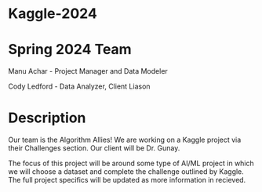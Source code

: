 # Kaggle-2024

# Spring 2024 Team
Manu Achar - Project Manager and Data Modeler

Cody Ledford - Data Analyzer, Client Liason


# Description
Our team is the Algorithm Allies! We are working on a Kaggle project via their Challenges section. Our client will be Dr. Gunay.

The focus of this project will be around some type of AI/ML project in which we will choose a dataset and complete the challenge outlined by Kaggle. The full project specifics will be updated as more information in recieved.
